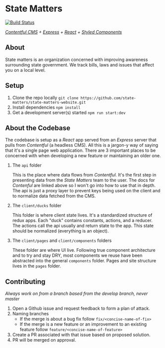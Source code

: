 # State Matters

[![Build Status](https://travis-ci.org/state-matters/state-matters-website.svg?branch=master)](https://travis-ci.org/state-matters/state-matters-website)

_[Contentful CMS][2] + [Express][3] + [React][5] + [Styled Components][4]_

## About

State matters is an organization concerned with improving awareness surrounding state government. We track bills, laws and issues that affect you on a local level.

## Setup

1.  Clone the repo locally `git clone https://github.com/state-matters/state-matters-website.git`
1.  Install dependencies `npm install`
1.  Get a development server(s) started `npm run start:dev`

## About the Codebase

The codebase is setup as a _React_ app served from an _Express_ server that pulls from _Contentful_ (a headless CMS). All this is a jargon-y way of saying that it's a single page web application. There are 3 important places to be concerned with when developing a new feature or maintaining an older one.

1.  The `api` folder

    This is the place where data flows from _Contentful_. It's the first step in presenting data from the _State Matters_ team to the user. The docs for _Contenful_ are linked above so I won't go into how to use that in depth. The api is just a proxy layer to prevent keys being used on the client and to normalize data fetched from the CMS.

2.  The `client/ducks` folder

    This folder is where client state lives. It's a standardized structure of redux apps. Each "duck" contains constants, actions, and a reducer. The actions call the api usually and return state to the app. This state should be normalized (everything is an object).

3.  The `client/pages` and `client/components` folders

    These folder are where UI live. Following true component architecture and to try and stay DRY, most components we reuse have been abstracted into the general `components` folder. Pages and site structure lives in the `pages` folder.

## Contributing

_Always work on from a branch based from the develop branch, never master_

1.  Open a Github issue and request feedback to form a plan of attack.
1.  Naming branches
    - If the merge is about a bug fix follow `fix/<concise-name-of-fix>`
    - If the merge is a new feature or an improvement to an existing feature follow `feature/<concise-name-of-feature>`
1.  Create a PR associated with that issue based on proposed solution.
1.  PR will be merged on approval.

[2]: https://www.contentful.com/developers/docs/references/content-delivery-api/
[3]: https://expressjs.com/en/4x/api.html
[4]: https://www.styled-components.com/docs
[5]: https://reactjs.org/
